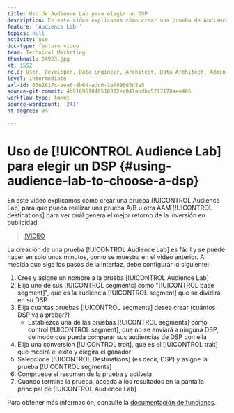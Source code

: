 ```yaml
---
title: Uso de Audience Lab para elegir un DSP
description: En este vídeo explicamos cómo crear una prueba de Audience Lab para que pueda probar DSP A/B u otros destinos de AAM y ver cuál genera el mejor retorno en el gasto publicitario.
feature: 'Audience Lab '
topics: null
activity: use
doc-type: feature video
team: Technical Marketing
thumbnail: 24923.jpg
kt: 1552
role: User, Developer, Data Engineer, Architect, Data Architect, Admin, Leader
level: Intermediate
exl-id: 03e2617c-eea6-4b64-adc0-1ef996d8d3a5
source-git-commit: 4b91696f840518312ec041abdbe5217178aee405
workflow-type: tm+mt
source-wordcount: '241'
ht-degree: 0%

---
```


# Uso de [!UICONTROL Audience Lab] para elegir un DSP {#using-audience-lab-to-choose-a-dsp}

En este vídeo explicamos cómo crear una prueba [!UICONTROL Audience Lab] para que pueda realizar una prueba A/B u otra AAM [!UICONTROL destinations] para ver cuál genera el mejor retorno de la inversión en publicidad.

>[!VIDEO](https://video.tv.adobe.com/v/24923/?quality=12)

La creación de una prueba [!UICONTROL Audience Lab] es fácil y se puede hacer en solo unos minutos, como se muestra en el vídeo anterior. A medida que siga los pasos de la interfaz, debe configurar lo siguiente:

1. Cree y asigne un nombre a la prueba [!UICONTROL Audience Lab]
1. Elija uno de sus [!UICONTROL segments] como &quot;[!UICONTROL base segment]&quot;, que es la audiencia [!UICONTROL segment] que se dividirá en su DSP
1. Elija cuántas pruebas [!UICONTROL segments] desea crear (cuántos DSP va a probar?)
   * Establezca una de las pruebas [!UICONTROL segments] como control [!UICONTROL segment], que no se enviará a ninguna DSP, de modo que pueda comparar sus audiencias de DSP con ella
1. Elija una conversión [!UICONTROL trait], que es el [!UICONTROL trait] que medirá el éxito y elegirá el ganador
1. Seleccione [!UICONTROL Destinations] (es decir, DSP) y asigne la prueba [!UICONTROL segments]
1. Compruebe el resumen de la prueba y actívela
1. Cuando termine la prueba, acceda a los resultados en la pantalla principal de [!UICONTROL Audience Lab]

Para obtener más información, consulte la [documentación de funciones](https://marketing.adobe.com/resources/help/en_US/aam/audience-lab.html).
